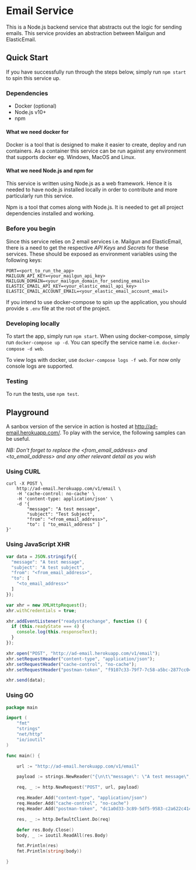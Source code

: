 # Email Service

This is a Node.js backend service that abstracts out the logic for sending emails. This service provides an abstraction between Mailgun and ElasticEmail.

## Quick Start

If you have successfully run through the steps below, simply run `npm start` to spin this service up.

### Dependencies

- Docker (optional)
- Node.js v10+
- npm

#### What we need docker for

Docker is a tool that is designed to make it easier to create, deploy and run containers. As a container this service can be run against any environment that supports docker eg. Windows, MacOS and Linux.

#### What we need Node.js and npm for

This service is written using Node.js as a web framework. Hence it is needed to have node.js installed locally in order to contribute and more particularly run this service. 

Npm is a tool that comes along with Node.js. It is needed to get all project dependencies installed and working. 

### Before you begin

Since this service relies on 2 email services i.e. Mailgun and ElasticEmail, there is a need to get the respective *API Keys* and *Secrets* for these services. These should be exposed as environment variables using the following keys:

```
PORT=<port_to_run_the_app>
MAILGUN_API_KEY=<your_mailgun_api_key>
MAILGUN_DOMAIN=<your_mailgun_domain_for_sending_emails>
ELASTIC_EMAIL_API_KEY=<your_elastic_email_api_key>
ELASTIC_EMAIL_ACCOUNT_EMAIL=<your_elastic_email_account_email>
```

If you intend to use docker-compose to spin up the application, you should provide s `.env` file at the root of the project. 

### Developing locally

To start the app, simply run `npm start`. When using docker-compose, simply run `docker-compose up -d`. You can specify the service name i.e. `docker-compose -d web`.

To view logs with docker, use `docker-compose logs -f web`. For now only console logs are supported.

### Testing

To run the tests, use `npm test`.

## Playground

A sanbox version of the service in action is hosted at http://ad-email.herokuapp.com/. To play with the service, the following samples can be useful.

*NB: Don't forget to replace the <from_email_address> and <to_email_address> and any other relevant detail as you wish*

### Using CURL

```Curl
curl -X POST \
    http://ad-email.herokuapp.com/v1/email \
    -H 'cache-control: no-cache' \
    -H 'content-type: application/json' \
    -d '{
        "message": "A test message",
        "subject": "Test Subject",
        "from": "<from_email_address>",
        "to": [ "to_email_address" ]
}'
```

### Using JavaScript XHR

```Javascript
var data = JSON.stringify({
  "message": "A test message",
  "subject": "A test subject",
  "from": "<from_email_address>",
  "to": [
    "<to_email_address>"
  ]
});

var xhr = new XMLHttpRequest();
xhr.withCredentials = true;

xhr.addEventListener("readystatechange", function () {
  if (this.readyState === 4) {
    console.log(this.responseText);
  }
});

xhr.open("POST", "http://ad-email.herokuapp.com/v1/email");
xhr.setRequestHeader("content-type", "application/json");
xhr.setRequestHeader("cache-control", "no-cache");
xhr.setRequestHeader("postman-token", "f9107c33-79f7-7c58-a5bc-2877cc043795");

xhr.send(data);
```

### Using GO

```Go
package main

import (
	"fmt"
	"strings"
	"net/http"
	"io/ioutil"
)

func main() {

	url := "http://ad-email.herokuapp.com/v1/email"

	payload := strings.NewReader("{\n\t\"message\": \"A test message\",\n\t\"subject\": \"Heroku\",\n\t\"from\": \"<from_email_address>\",\n\t\"to\": [ \"<to_email_address>\" ]\n}")

	req, _ := http.NewRequest("POST", url, payload)

	req.Header.Add("content-type", "application/json")
	req.Header.Add("cache-control", "no-cache")
	req.Header.Add("postman-token", "dc1a0d33-3c89-5df5-9583-c2a622c4144d")

	res, _ := http.DefaultClient.Do(req)

	defer res.Body.Close()
	body, _ := ioutil.ReadAll(res.Body)

	fmt.Println(res)
	fmt.Println(string(body))

}
```


